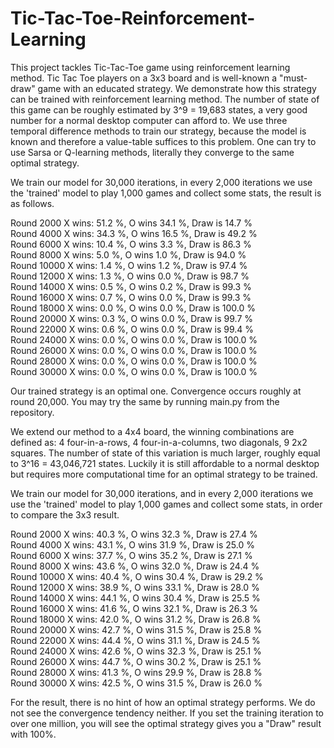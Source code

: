 # Tic-Tac-Toe-Reinforcement-Learning

This project tackles Tic-Tac-Toe game using reinforcement learning method. Tic Tac Toe players on a 3x3 board and is well-known a "must-draw" game with an educated strategy. We demonstrate how this strategy can be trained with reinforcement learning method. The number of state of this game can be roughly estimated by 3^9 = 19,683 states, a very good number for a normal desktop computer can afford to. We use three temporal difference methods to train our strategy, because the model is known and therefore a value-table suffices to this problem. One can try to use Sarsa or Q-learning methods, literally they converge to the same optimal strategy.

We train our model for 30,000 iterations, in every 2,000 iterations we use the 'trained' model to play 1,000 games and collect some stats, the result is as follows.

Round 2000 X wins: 51.2 %, O wins 34.1 %, Draw is  14.7 %\
Round 4000 X wins: 34.3 %, O wins 16.5 %, Draw is  49.2 %\
Round 6000 X wins: 10.4 %, O wins 3.3 %, Draw is  86.3 %\
Round 8000 X wins: 5.0 %, O wins 1.0 %, Draw is  94.0 %\
Round 10000 X wins: 1.4 %, O wins 1.2 %, Draw is  97.4 %\
Round 12000 X wins: 1.3 %, O wins 0.0 %, Draw is  98.7 %\
Round 14000 X wins: 0.5 %, O wins 0.2 %, Draw is  99.3 %\
Round 16000 X wins: 0.7 %, O wins 0.0 %, Draw is  99.3 %\
Round 18000 X wins: 0.0 %, O wins 0.0 %, Draw is  100.0 %\
Round 20000 X wins: 0.3 %, O wins 0.0 %, Draw is  99.7 %\
Round 22000 X wins: 0.6 %, O wins 0.0 %, Draw is  99.4 %\
Round 24000 X wins: 0.0 %, O wins 0.0 %, Draw is  100.0 %\
Round 26000 X wins: 0.0 %, O wins 0.0 %, Draw is  100.0 %\
Round 28000 X wins: 0.0 %, O wins 0.0 %, Draw is  100.0 %\
Round 30000 X wins: 0.0 %, O wins 0.0 %, Draw is  100.0 %

Our trained strategy is an optimal one. Convergence occurs roughly at round 20,000. You may try the same by running main.py from the repository.

We extend our method to a 4x4 board, the winning combinations are defined as: 4 four-in-a-rows, 4 four-in-a-columns, two diagonals, 9 2x2 squares. The number of state of this variation is much larger, roughly equal to 3^16 = 43,046,721 states. Luckily it is still affordable to a normal desktop but requires more computational time for an optimal strategy to be trained. 

We train our model for 30,000 iterations, and in every 2,000 iterations we use the 'trained' model to play 1,000 games and collect some stats, in order to compare the 3x3 result.

Round 2000 X wins: 40.3 %, O wins 32.3 %, Draw is  27.4 %\
Round 4000 X wins: 43.1 %, O wins 31.9 %, Draw is  25.0 %\
Round 6000 X wins: 37.7 %, O wins 35.2 %, Draw is  27.1 %\
Round 8000 X wins: 43.6 %, O wins 32.0 %, Draw is  24.4 %\
Round 10000 X wins: 40.4 %, O wins 30.4 %, Draw is  29.2 %\
Round 12000 X wins: 38.9 %, O wins 33.1 %, Draw is  28.0 %\
Round 14000 X wins: 44.1 %, O wins 30.4 %, Draw is  25.5 %\
Round 16000 X wins: 41.6 %, O wins 32.1 %, Draw is  26.3 %\
Round 18000 X wins: 42.0 %, O wins 31.2 %, Draw is  26.8 %\
Round 20000 X wins: 42.7 %, O wins 31.5 %, Draw is  25.8 %\
Round 22000 X wins: 44.4 %, O wins 31.1 %, Draw is  24.5 %\
Round 24000 X wins: 42.6 %, O wins 32.3 %, Draw is  25.1 %\
Round 26000 X wins: 44.7 %, O wins 30.2 %, Draw is  25.1 %\
Round 28000 X wins: 41.3 %, O wins 29.9 %, Draw is  28.8 %\
Round 30000 X wins: 42.5 %, O wins 31.5 %, Draw is  26.0 %

For the result, there is no hint of how an optimal strategy performs. We do not see the convergence tendency neither. If you set the training iteration to over one million, you will see the optimal strategy gives you a "Draw" result with 100%. 

